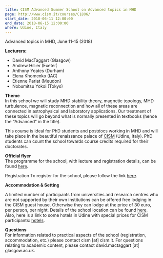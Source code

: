 ```yaml
---
title: CISM Advanced Summer School on Advanced topics in MHD
page: http://www.cism.it/courses/C1806/
start_date: 2018-06-11 12:00:00
end_date: 2018-06-15 12:00:00
where: Udine, Italy
---
```



Advanced topics in MHD, June 11-15 (2018)  

**Lecturers:**  

- David MacTaggart (Glasgow)  
- Andrew Hillier (Exeter)  
- Anthony Yeates (Durham)   
- Elena Khomenko (IAC)   
- Etienne Pariat (Meudon)   
- Nobumitsu Yokoi (Tokyo)  

**Theme**  
In this school we will study MHD stability theory, magnetic topology, MHD turbulence, magnetic reconnection and how all of these areas are connected in astrophysical and laboratory applications. Our treatment of these topics will go beyond what is normally presented in textbooks (hence the "Advanced" in the title).

This course is ideal for PhD students and postdocs working in MHD and will take place in the beautiful renaissance palace of [CISM](http://www.cism.it/) (Udine, Italy). PhD students can count the school towards course credits required for their doctorates.

**Official flyer**  
The programme for the school, with lecture and registration details, can be found [here](http://www.maths.gla.ac.uk/~dmactaggart/mhd_school.pdf).

Registration
To register for the school, please follow the link [here](http://www.cism.it/courses/C1806/).

**Accommodation & Setting**  

A limited number of participants from universities and research centres who are not supported by their own institutions can be offered free lodging in the CISM guest house. Otherwise they can lodge at the price of 30 euro, per person, per night. Details of the school location can be found [here](http://www.cism.it/about/seat/facilities/). Also, here is a link to some hotels in Udine with special prices for CISM participants: [hotels](http://www.cism.it/about/hotels/).

**Questions**  
For information related to practical aspects of the school (registration, accommodation, etc.) please contact cism [at] cism.it. For questions relating to academic content, please contact david.mactaggart [at] glasgow.ac.uk.
